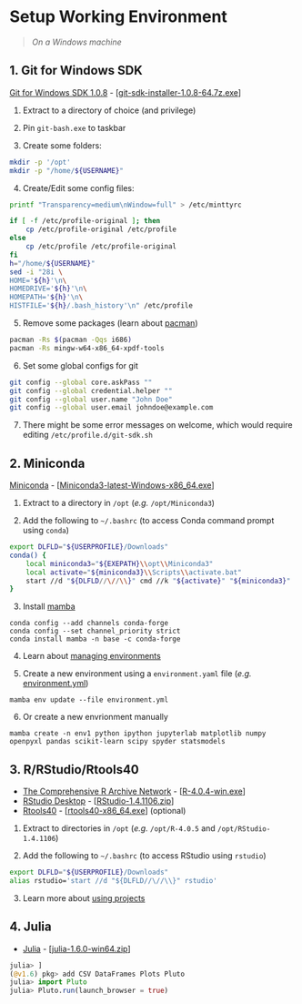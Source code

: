# Setup Working Environment

> _On a Windows machine_

## 1. Git for Windows SDK

[Git for Windows SDK 1.0.8](https://github.com/git-for-windows/build-extra/releases) - [[git-sdk-installer-1.0.8-64.7z.exe](https://github.com/git-for-windows/build-extra/releases/download/git-sdk-1.0.8/git-sdk-installer-1.0.8-64.7z.exe)]

1. Extract to a directory of choice (and privilege)

2. Pin `git-bash.exe` to taskbar

3. Create some folders:

```bash
mkdir -p '/opt'
mkdir -p "/home/${USERNAME}"
```

4. Create/Edit some config files:

```bash
printf "Transparency=medium\nWindow=full" > /etc/minttyrc

if [ -f /etc/profile-original ]; then
	cp /etc/profile-original /etc/profile
else
	cp /etc/profile /etc/profile-original
fi
h="/home/${USERNAME}"
sed -i "28i \
HOME='${h}'\n\
HOMEDRIVE='${h}'\n\
HOMEPATH='${h}'\n\
HISTFILE='${h}/.bash_history'\n" /etc/profile
```

5. Remove some packages (learn about [pacman](https://archlinux.org/pacman/pacman.8.html))

```bash
pacman -Rs $(pacman -Qqs i686)
pacman -Rs mingw-w64-x86_64-xpdf-tools
```

6. Set some global configs for git

```bash
git config --global core.askPass ""
git config --global credential.helper ""
git config --global user.name "John Doe"
git config --global user.email johndoe@example.com
```

7. There might be some error messages on welcome, which would require editing `/etc/profile.d/git-sdk.sh`

## 2. Miniconda

[Miniconda](https://docs.conda.io/en/latest/miniconda.html) - [[Miniconda3-latest-Windows-x86_64.exe](https://repo.anaconda.com/miniconda/Miniconda3-latest-Windows-x86_64.exe)]

1. Extract to a directory in `/opt` (_e.g._ `/opt/Miniconda3`)

2. Add the following to `~/.bashrc` (to access Conda command prompt using `conda`)

```bash
export DLFLD="${USERPROFILE}/Downloads"
conda() {
    local miniconda3="${EXEPATH}\\opt\\Miniconda3"
    local activate="${miniconda3}\\Scripts\\activate.bat"
    start //d "${DLFLD//\//\\}" cmd //k "${activate}" "${miniconda3}"
}
```

3. Install [mamba](https://github.com/mamba-org/mamba)

```
conda config --add channels conda-forge
conda config --set channel_priority strict
conda install mamba -n base -c conda-forge
```

4. Learn about [managing environments](https://docs.conda.io/projects/conda/en/latest/user-guide/tasks/manage-environments.html)

5. Create a new environment using a `environment.yaml` file (_e.g._ [environment.yml](https://raw.githubusercontent.com/mne-tools/mne-python/main/environment.yml))

```
mamba env update --file environment.yml
```

6. Or create a new envrionment manually

```
mamba create -n env1 python ipython jupyterlab matplotlib numpy openpyxl pandas scikit-learn scipy spyder statsmodels
```

## 3. R/RStudio/Rtools40

- [The Comprehensive R Archive Network](https://cran.r-project.org/) - [[R-4.0.4-win.exe](https://cran.r-project.org/bin/windows/base/R-4.0.4-win.exe)]
- [RStudio Desktop](https://rstudio.com/products/rstudio/download/) - [[RStudio-1.4.1106.zip](https://download1.rstudio.org/desktop/windows/RStudio-1.4.1106.zip)]
- [Rtools40](https://cran.r-project.org/bin/windows/Rtools/) - [[rtools40-x86_64.exe](https://cran.r-project.org/bin/windows/Rtools/rtools40-x86_64.exe)] (optional)

1. Extract to directories in `/opt` (_e.g._ `/opt/R-4.0.5` and `/opt/RStudio-1.4.1106`)

2. Add the following to `~/.bashrc` (to access RStudio using `rstudio`)

```bash
export DLFLD="${USERPROFILE}/Downloads"
alias rstudio='start //d "${DLFLD//\//\\}" rstudio'
```

3. Learn more about [using projects](https://support.rstudio.com/hc/en-us/articles/200526207-Using-Projects)

## 4. Julia

- [Julia](https://julialang.org/downloads/) - [[julia-1.6.0-win64.zip](https://julialang-s3.julialang.org/bin/winnt/x64/1.6/julia-1.6.0-win64.zip)]

```julia
julia> ]
(@v1.6) pkg> add CSV DataFrames Plots Pluto
julia> import Pluto
julia> Pluto.run(launch_browser = true)
```
